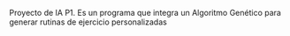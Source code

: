 Proyecto de IA P1.
Es un programa que integra un Algoritmo Genético para generar rutinas de ejercicio personalizadas
